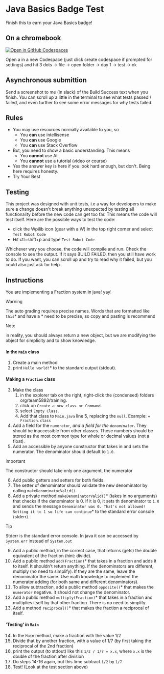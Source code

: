 # Java Basics Badge Test
Finish this to earn your Java Basics badge! 

## On a chromebook
[![Open in GitHub Codespaces](https://github.com/codespaces/badge.svg)](https://codespaces.new/FRC5892/Training2024)

Open a in a new Codespace (just click create codespace if prompted for settings) and hit 3 dots -> file -> open folder -> day 1 -> test -> ok
## Asynchronous submittion
Send a screenshot to me (in slack) of the Build Success text when you finish. You can scroll up a little in the terminal to see what tests passed / failed, and even further to see some error messages for why tests failed.
## Rules
* You may use resources normally available to you, so
  * You **can** use intellisense 
  * You **can** use Google
  * You **can** use Stack Overflow 
* But, you need to show a basic understanding. This means
  * You **cannot** use AI
  * You **cannot** use a tutorial (video or course)
* Yes the answer key is here if you look hard enough, but don't. Being here requires honesty.
* Try Your Best
## Testing
This project was designed with unit tests, i.e a way for developers to make sure a change doesn't 
break anything unexpected by testing all functionality before the new code can get too far. This 
means the code will test itself. Here are the possible ways to test the code:
* click the Wpilib icon (gear with a W) in the top right corner and select `Test Robot Code`
* Hit ctl+shift+p and type `Test Robot Code`

Whichever way you choose, the code will compile and run. Check the console to see the output.
If it says BUILD FAILED, then you still have work to do. If you want, you can scroll up and 
try to read why it failed, but you could also just ask for help.

## Instructions
You are implementing a Fraction system in java! yay! 

> [!WARNING]
>  The auto grading requires precise names.
>  Words that are formatted like `this`* and have a * need to be precise, so copy and pasting is recommend

> [!NOTE]
> in reality, you should always return a new object, but we are modifying the object for simplicity and to show knowledge.
####  In the `Main` class
1. Create a main method
2. print `Hello world!`* to the standard output (stdout).
#### Making a `Fraction` class
3. Make the class 
   1. in the explorer tab on the right, right-click the (condensed) folders org/team5892/training.
   2. click on `Create a new class or Command`.
   3. select `Empty Class`.
   4. Add that class to `Main.java` line 5, replacing the `null`. Example: `= Fraction.class`
4. Add a field for the ``numerator``*, and a field for the ``denominator``*. They should be inaccessible from other classes. These numbers should be stored as the most common type for whole or decimal values (not a float).
5. Add an accessible by anyone constructor that takes in and sets the numerator. The denominator should default to `1.0`.
> [!IMPORTANT]
> The constructor should take only one argument, the numerator 
6. Add public getters and setters for both fields.
7. The setter of denominator should validate the new denominator by calling `makeDenominatorValid()`.
8. Add a private method `makeDenominatorValid()`* (takes in no arguments) that checks if the denominator is 0. If it is 0, it sets th denominator to `1.0` and sends the message `Denominator was 0. That's not allowed! Setting it to 1 so life can continue`* to the standard error console (stderr).
> [!TIP]
> Stderr is the standard error console. In java it can be accessed by `System.err` instead of `System.out`
9. Add a public method, in the correct case, that returns (gets) the double equivalent of the fraction (hint: divide).
10. Add a public method `add(Fraction)`* that takes in a fraction and adds it to itself. It shouldn't return anything. If the denominators are different, multiply (no need to simplify). If they are the same, leave the denominator the same. Use math knowledge to implement the numerator adding (for both same and different denominators).
11. To allow subtraction, add a public method `opposite()`* that makes the `numerator` negative. It should not change the denominator.
12. Add a public method `multiply(Fraction)`* that takes in a fraction and multiplies itself by that other fraction. There is no need to simplify.
13. Add a method `reciprocal()`* that makes the fraction a reciprocal of itself.
#### 'Testing' in `Main`
14. In the `Main` method, make a fraction with the value 1/2
15. Divide that by another fraction, with a value of 1/7 (by first taking the reciprocal of the 2nd fraction)
16. print the output (to stdout) like this `1/2 / 1/7 = x.x`, where `x.x` is the double of the fraction after division
17. Do steps 14-16 again, but this time subtract `1/2` by `1/7`
18. Test! (Look at the test section above)

